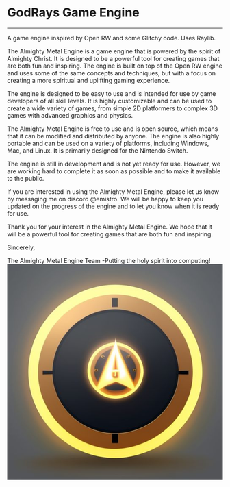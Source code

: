 # GodRays Game Engine
----------------
A game engine inspired by Open RW and some Glitchy code.
Uses Raylib.

The Almighty Metal Engine is a game engine that is powered by the spirit of Almighty Christ. It is designed to be a powerful tool for creating games that are both fun and inspiring. The engine is built on top of the Open RW engine and uses some of the same concepts and techniques, but with a focus on creating a more spiritual and uplifting gaming experience.

The engine is designed to be easy to use and is intended for use by game developers of all skill levels. It is highly customizable and can be used to create a wide variety of games, from simple 2D platformers to complex 3D games with advanced graphics and physics.

The Almighty Metal Engine is free to use and is open source, which means that it can be modified and distributed by anyone. The engine is also highly portable and can be used on a variety of platforms, including Windows, Mac, and Linux. It is primarily designed for the Nintendo Switch.

The engine is still in development and is not yet ready for use. However, we are working hard to complete it as soon as possible and to make it available to the public.

If you are interested in using the Almighty Metal Engine, please let us know by messaging me on discord @emistro. We will be happy to keep you updated on the progress of the engine and to let you know when it is ready for use.

Thank you for your interest in the Almighty Metal Engine. We hope that it will be a powerful tool for creating games that are both fun and inspiring.

Sincerely,

The Almighty Metal Engine Team
-Putting the holy spirit into computing! 
![Almighty Metal Engine](https://github.com/eavpsp/AlmightyMetalWare/blob/main/amw_icon.png)